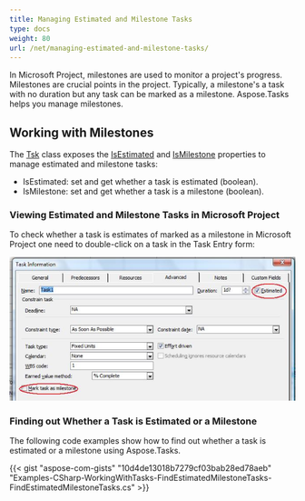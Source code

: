 ```yaml
---
title: Managing Estimated and Milestone Tasks
type: docs
weight: 80
url: /net/managing-estimated-and-milestone-tasks/
---
```


In Microsoft Project, milestones are used to monitor a project's progress. Milestones are crucial points in the project. Typically, a milestone's a task with no duration but any task can be marked as a milestone. Aspose.Tasks helps you manage milestones.

## **Working with Milestones**
The [Tsk](https://apireference.aspose.com/tasks/net/aspose.tasks/tsk) class exposes the [IsEstimated](https://apireference.aspose.com/tasks/net/aspose.tasks/tsk/fields/isestimated) and [IsMilestone](https://apireference.aspose.com/tasks/net/aspose.tasks/tsk/fields/ismilestone) properties to manage estimated and milestone tasks:

- IsEstimated: set and get whether a task is estimated (boolean).
- IsMilestone: set and get whether a task is a milestone (boolean).

### **Viewing Estimated and Milestone Tasks in Microsoft Project**
To check whether a task is estimates of marked as a milestone in Microsoft Project one need to double-click on a task in the Task Entry form:

![is the task a milestone or estimated](managing-estimated-and-milestone-tasks_1.png)

### **Finding out Whether a Task is Estimated or a Milestone**
The following code examples show how to find out whether a task is estimated or a milestone using Aspose.Tasks.

{{< gist "aspose-com-gists" "10d4de13018b7279cf03bab28ed78aeb" "Examples-CSharp-WorkingWithTasks-FindEstimatedMilestoneTasks-FindEstimatedMilestoneTasks.cs" >}}
